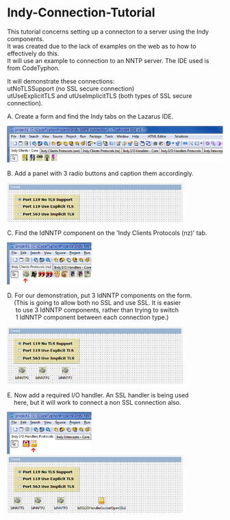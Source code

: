 # Indy-Connection-Tutorial

This tutorial concerns setting up a connecton to a server using the Indy components.<br>
It was created due to the lack of examples on the web as to how to effectively do this.<br>
It will use an example to connection to an NNTP server.  The IDE used is from CodeTyphon.

It will demonstrate these connections:  
 utNoTLSSupport (no SSL secure connection)  
 utUseExplicitTLS and utUseImplicitTLS (both types of SSL secure connection).

<p>
A. Create a form and find the Indy tabs on the Lazarus IDE.
</p>
<p align="left">
  <img src="/image/Indy.png" width="533" height="85">
</p>
<p>
B. Add a panel with 3 radio buttons and caption them accordingly.
</p>
<p align="left">
 <img src="/image/radiobuttons.png" width="411" height="91">
</p>
<p>
C. Find the IdNNTP component on the 'Indy Clients Protocols (nz)' tab.
</p>
<p align="left">
  <img src="/image/Indy2.png" width="197" height="98">
</p> 
<p>
D. For our demonstration, put 3 IdNNTP components on the form.<br>
&nbsp;&nbsp;&nbsp;&nbsp;(This is going to allow both no SSL and use SSL.  It is easier<br>  
&nbsp;&nbsp;&nbsp;&nbsp;&nbsp;to use 3 IdNNTP components, rather than trying to switch<br>
&nbsp;&nbsp;&nbsp;&nbsp;&nbsp;1 IdNNTP component between each connection type.)
</p>
<p align="left">
   <img src="/image/IdNNTPn.png" width="411" height="134">
</p>
<p>
E. Now add a required I/O handler.  An SSL handler is being used<br>
&nbsp;&nbsp;&nbsp;&nbsp;here, but it will work to connect a non SSL connection also.
</p>
<p align="left">
   <img src="/image/Indy3.png" width="197" height="98">
 <br>
   <img src="/image/IdSSLIOHandlerSocketOpenSSL1.png" width="411" height="134">
</p> 

